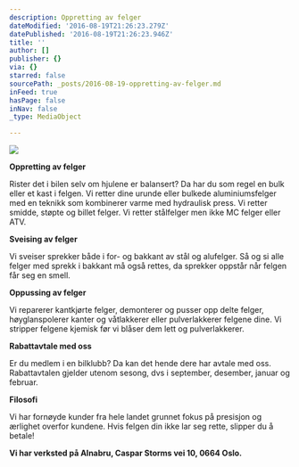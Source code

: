 ```yaml
---
description: Oppretting av felger
dateModified: '2016-08-19T21:26:23.279Z'
datePublished: '2016-08-19T21:26:23.946Z'
title: ''
author: []
publisher: {}
via: {}
starred: false
sourcePath: _posts/2016-08-19-oppretting-av-felger.md
inFeed: true
hasPage: false
inNav: false
_type: MediaObject

---
```

![](https://the-grid-user-content.s3-us-west-2.amazonaws.com/ff1cec23-56f8-4c7e-b354-a598d69562cb.jpg)

**Oppretting av felger**

Rister det i bilen selv om hjulene er balansert? Da har du som regel en bulk eller et kast i felgen. Vi retter dine urunde eller bulkede aluminiumsfelger med en teknikk som kombinerer varme med hydraulisk press. Vi retter smidde, støpte og billet felger. Vi retter stålfelger men ikke MC felger eller ATV.

**Sveising av felger**

Vi sveiser sprekker både i for- og bakkant av stål og alufelger. Så og si alle felger med sprekk i bakkant må også rettes, da sprekker oppstår når felgen får seg en smell.

**Oppussing av felger**

Vi reparerer kantkjørte felger, demonterer og pusser opp delte felger, høyglanspolerer kanter og våtlakkerer eller pulverlakkerer felgene dine. Vi stripper felgene kjemisk før vi blåser dem lett og pulverlakkerer.

**Rabattavtale med oss**

Er du medlem i en bilklubb? Da kan det hende dere har avtale med oss. Rabattavtalen gjelder utenom sesong, dvs i september, desember, januar og februar.

**Filosofi**

Vi har fornøyde kunder fra hele landet grunnet fokus på presisjon og ærlighet overfor kundene. Hvis felgen din ikke lar seg rette, slipper du å betale!

**Vi har verksted på Alnabru, Caspar Storms vei 10, 0664 Oslo.**